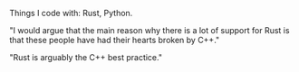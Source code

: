 

Things I code with: Rust, Python.

"I would argue that the main reason why there is a lot of support for Rust is that these people have had their hearts broken by C++." 

"Rust is arguably the C++ best practice."

